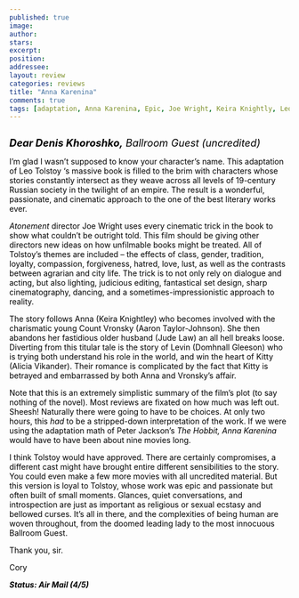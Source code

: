 ```yaml
---
published: true
image:
author: 
stars: 
excerpt: 
position: 
addressee: 
layout: review
categories: reviews
title: "Anna Karenina"
comments: true
tags: [adaptation, Anna Karenina, Epic, Joe Wright, Keira Knightly, Leo Tolstoy, Rassian, romance, Uncategorized]
---
```

<div><p><span class="full-image-block ssNonEditable"><span><a href="/letters/2012/11/28/anna-karenina.html"><img src="http://static.squarespace.com/static/5005f6bcc4aa41161b33e89e/5329cf1fe4b07c068ebf74de/5329cf1fe4b07c068ebf7744/1354120757783/Anna%20Karenia.jpg" alt="" /></a></span></span></p>
<p><em><span><span style="color:#010101;font-size:130%;"><strong>Dear Denis Khoroshko,</strong> Ballroom Guest (uncredited)</span></span></em></p>
<p><span><span style="color:#010101;">I&rsquo;m glad I wasn&rsquo;t supposed to know your character&rsquo;s name. This adaptation of Leo Tolstoy &lsquo;s massive book is filled to the brim with characters whose stories constantly intersect as they weave across all levels of 19-century Russian society in the twilight of an empire. The result is a wonderful, passionate, and cinematic approach to the one of the best literary works ever. </span></span></p>
<p><span><em><span style="color:#010101;">Atonement</span></em></span><span><span style="color:#010101;"> director Joe Wright uses every cinematic trick in the book to show what couldn&rsquo;t be outright told. This film should be giving other directors new ideas on how unfilmable books might be treated. All of Tolstoy&rsquo;s themes are included &ndash; the effects of class, gender, tradition, loyalty, compassion, forgiveness, hatred, love, lust, as well as the contrasts between agrarian and city life. The trick is to not only rely on dialogue and acting, but also lighting, judicious editing, fantastical set design, sharp cinematography, dancing, and a sometimes-impressionistic approach to reality. </span></span></p>
<p><span><span style="color:#010101;">The story follows Anna (Keira Knightley) who becomes involved with the charismatic young Count Vronsky (Aaron Taylor-Johnson). She then abandons her fastidious older husband (Jude Law) an all hell breaks loose. Diverting from this titular tale is the story of Levin (Domhnall Gleeson) who is trying both understand his role in the world, and win the heart of Kitty (Alicia Vikander). Their romance is complicated by the fact that Kitty is betrayed and embarrassed by both Anna and Vronsky&rsquo;s affair. </span></span></p>
<p><span><span style="color:#010101;">Note that this is an extremely simplistic summary of the film&rsquo;s plot (to say nothing of the novel). Most reviews are fixated on how much was left out. Sheesh! Naturally there were going to have to be choices. At only two hours, this <em>had</em> to be a stripped-down interpretation of the work. If we were using the adaptation math of Peter Jackson&rsquo;s <em>The Hobbit, Anna Karenina</em> would have to have been about nine movies long. </span></span></p>
<p><span><span style="color:#010101;">I think Tolstoy would have approved. There are certainly compromises, a different cast might have brought entire different sensibilities to the story. You could even make a few more movies with all uncredited material. But this version is loyal to Tolstoy, whose work was epic and passionate but often built of small moments. Glances, quiet conversations, and introspection are just as important as religious or sexual ecstasy and bellowed curses. It&rsquo;s all in there, and the complexities of being human are woven throughout, from the doomed leading lady to the most innocuous Ballroom Guest.</span></span></p>
<p><span><span style="color:#010101;">Thank you, sir.</span></span></p>
<p><span><span style="color:#010101;">Cory</span></span></p>
<p><span><strong><em><span style="color:#010101;">Status: Air Mail (4/5)</span></em></strong></span></p></div>
